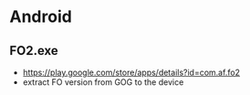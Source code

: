 # Android

## FO2.exe
* https://play.google.com/store/apps/details?id=com.af.fo2
* extract FO version from GOG to the device
